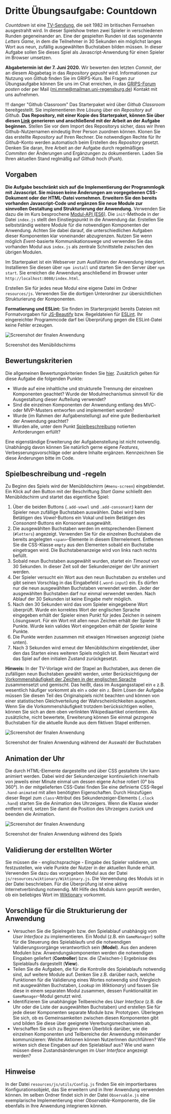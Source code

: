 # Dritte Übungsaufgabe: Countdown

*Countdown* ist eine [TV-Sendung](https://en.wikipedia.org/wiki/Countdown_(game_show)), die seit 1982 im britischen Fernsehen ausgestrahlt wird. In dieser Spielshow treten zwei Spieler in verschiedenen Runden gegeneinander an. Eine der gespielten Runden ist das sogenannte *Letters Game*, in dem die Teilnehmer in 30 Sekunden ein möglichst langes Wort aus neun, zufällig ausgewählten Buchstaben bilden müssen. In dieser Aufgabe sollen Sie dieses Spiel als Javascript-Anwendung für einen Spieler im Browser umsetzen. 

**Abgabetermin ist der 7. Juni 2020.** Wir bewerten den letzten *Commit*, der an diesem Abgabetag in das *Repository* *gepusht* wird. Informationen zur Nutzung von *Github* finden Sie im GRIPS-Kurs. Bei Fragen zur Übungsaufgabe können Sie uns im Chat erreichen, in das [GRIPS-Forum](https://elearning.uni-regensburg.de/course/view.php?id=40901) *posten* oder per Mail (mi.mme@mailman.uni-regensburg.de) Kontakt mit uns aufnehmen.

!!! danger "Github Classroom"
    Das Starterpaket wird über *Github Classroom* bereitgestellt. Sie implementieren Ihre Lösung über ein *Repository* auf *Github*. **Das Repository, mit einer Kopie des Starterpaket, können Sie über diesen [Link](https://classroom.github.com/a/jl9McEmS) generieren und anschließend mit der Arbeit an der Aufgabe beginnen.**  Stellen Sie vor dem Import des Repositorys sicher, dass wir Ihren Github-Nutzernamen eindeutig Ihrer Person zuordnen können. Klonen Sie das erstellte *Repository*  auf Ihren Rechner. Die notwendigen Rechte für Ihr *Github*-Konto werden automatisch beim Erstellen des *Repository* gesetzt. Denken Sie daran, Ihre Arbeit an der Aufgabe durch regelmäßiges *Commiten* der Änderungen und Ergänzungen zu dokumentieren. Laden Sie Ihren aktuellen Stand reglmäßig auf *Github* hoch (*Push*). 

## Vorgaben

**Die Aufgabe beschränkt sich auf die Implementierung der Programmlogik mit Javascript. Sie müssen keine Änderungen am vorgegebenen CSS-Dokument oder der HTML-Datei vornehmen. Erweitern Sie den bereits vorhanden Javascript-Code und ergänzen Sie neue Module zur sinnvollen Gestaltung und Strukturierung der Anwendung.** Verwenden Sie dazu die im Kurs besprochene [Modul-API (ES6)](../../MME/03-Anwendungen-modularisieren/closures-and-module-pattern/#module-in-modernen-browsern-es6-module). Die `init`-Methode in der Datei `index.js` stellt den Einstiegspunkt in die Anwendung dar. Erstellen Sie selbstständig weitere Module für die notwendigen Komponenten der Anwendung. Achten Sie dabei darauf, die unterschiedlichen Aufgaben dieser Komponenten klar voneinander abzugrenzen. Nutzen Sie wenn möglich *Event*-basierte Kommunikationswege und verwenden Sie das vorhanden Modul aus `index.js` als zentrale Schnittstelle zwischen den übrigen Modulen. 

Im Starterpaket ist ein Webserver zum Ausführen der Anwendung integriert. Installieren Sie diesen über `npm install` und starten Sie den Server über `npm start`. Sie erreichen die Anwendung anschließend im Browser unter `http://localhost:8080/index.html`. 

Erstellen Sie für jedes neue Modul eine eigene Datei im Ordner `resources/js`. Verwenden Sie die dortigen Unterordner zur übersichtlichen Strukturierung der Komponenten.

**Formatierung und ESLint:** Sie finden im Starterprojekt bereits Dateien mit Formatvorgaben für [JS-Beautify](https://github.com/beautify-web/js-beautify) bzw. Regeldateien für [ESLint](http://eslint.org/). Ihr eingereichter Programmcode darf bei Überprüfung gegen die ESLint-Datei keine Fehler erzeugen. 

![Screenshot der finalen Anwendung](img/screenshot-start.png)

<div class="img-label">Screenshot des Menübildschirms</div>

## Bewertungskriterien

Die allgemeinen Bewertungskriterien finden Sie [hier](index.md). Zusätzlich gelten für diese Aufgabe die folgenden Punkte:

* Wurde auf eine inhaltliche und strukturelle Trennung der einzelnen Komponenten geachtet? Wurde der Modulmechanismus sinnvoll für die Ausgestaltung dieser Aufteilung verwendet?
* Sind die einzelnen Komponenten der Anwendung entlang des MVC- oder MVP-Musters entworfen und implementiert worden?
* Wurde (im Rahmen der Aufgabenstellung) auf eine gute Bedienbarkeit der Anwendung geachtet?
* Wurden alle, unter dem Punkt [Spielbeschreibung](#spielbeschreibung-und-regeln) notierten Anforderungen erfüllt?

Eine eigenständige Erweiterung der Aufgabenstellung ist nicht notwendig. Unabhängig davon können Sie natürlich gerne eigene *Features*, Verbesserungsvorschläge oder andere Inhalte ergänzen. Kennzeichnen Sie diese Änderungen bitte im Code.

## Spielbeschreibung und -regeln
Zu Beginn des Spiels wird der Menübildschirm (`#menu-screen`) eingeblendet. Ein Klick auf den Button mit der Beschriftung *Start Game* schließt den Menübildschirm und startet das eigentliche Spiel:

1. Über die beiden Buttons (`.add-vowel` und `.add-consonant`) kann der Spieler neun zufällige Buchstaben auswählen. Dabei wird beim Betätigen des *Vowel*-Buttons ein Vokal und beim Betätigen des *Consonant*-Buttons ein Konsonant ausgewählt.
2. Die ausgewählten Buchstaben werden im entsprechenden Element (`#letters`) angezeigt. Verwenden Sie für die einzelnen Buchstaben die bereits angelegten `<span>`-Elemente in diesem Elternelement. Entfernen Sie die CSS-Klasse `empty` aus den Elementen sobald ein Buchstabe eingetragen wird. Die Buchstabenanzeige wird von links nach rechts befüllt.
3. Sobald neun Buchstaben ausgewählt wurden, startet ein *Timeout* von 30 Sekunden. In dieser Zeit soll der Sekundenzeiger der Uhr animiert werden.
4. Der Spieler versucht ein Wort aus den neun Buchstaben zu erstellen und gibt seinen Vorschlag in das Eingabefeld (`.word-input`) ein. Es dürfen nur die neun ausgewählten Buchstaben verwendet werden. Jeder der ausgewählten Buchstaben darf nur einmal verwendet werden. Nach Ablauf der 30 Sekunden ist keine Eingabe mehr möglich.
5. Nach den 30 Sekunden wird das vom Spieler eingegebene Wort überprüft. Wurde ein korrektes Wort der englischen Sprache eingegeben erhält der Spieler einen Punkt für jedes Zeichen in seinem Lösungswort. Für ein Wort mit allen neun Zeichen erhält der Spieler 18 Punkte. Wurde kein valides Wort eingegeben erhält der Spieler keine Punkte.
6. Die Punkte werden zusammen mit etwaigen Hinweisen angezeigt (siehe unten).
7. Nach 3 Sekunden wird erneut der Menübildschirm eingeblendet, über den das Starten eines weiteren Spiels möglich ist. Beim Neustart wird das Spiel auf den initialen Zustand zurückgesetzt.

**Hinweis:** In der TV-Vorlage wird der Stapel an Buchstaben, aus denen die zufälligen neun Buchstaben gewählt werden, unter Berücksichtigung der [Vorkommenshäufigkeit der Zeichen in der englischen Sprache](https://en.wikipedia.org/wiki/Letter_frequency#Relative_frequencies_of_letters_in_the_English_language) zusammensetzt und gemischt. Das heißt, dass im Ausgangsstapel ein `e` z.B. wesentlich häufiger vorkommt als ein `x` oder ein `z`. Beim Lösen der Aufgabe müssen Sie diesen Teil des Originalspiels nicht beachten und können von einer statistischen Gleichverteilung der Wahrscheinlichkeiten ausgehen. Wenn Sie die Vorkommenshäufigkeit trotzdem berücksichtigen wollen, können Sie sich an dem oben verlinkten Wikipediaartikel orientieren. Als zusätzliche, nicht bewertete, Erweiterung können Sie einmal *gezogene* Buchstaben für die aktuelle Runde aus dem fiktiven Stapel entfernen.

![Screenshot der finalen Anwendung](img/screenshot-letter-input.png)

<div class="img-label">Screenshot der finalen Anwendung während der Auswahl der Buchstaben</div>

## Animation der Uhr
Die durch HTML-Elemente dargestellte und über CSS gestaltete Uhr kann animiert werden. Dabei wird der Sekundenzeiger kontinuierlich innerhalb von jeweils einer Minute einmal um dessen eigene Achse rotiert (0° bis 360°). In der mitgelieferten CSS-Datei finden Sie eine definierte CSS-Regel `.hand-animated` mit allen benötigten Eigenschaften. Durch Hinzufügen dieser Regel zum `class`-Attribut des Sekundenzeiger-Elements (`.clock .hand`) starten Sie die Animation des Uhrzeigers. Wenn die Klasse wieder entfernt wird, setzen Sie damit die Position des Uhrzeigers zurück und beenden die Animation.

![Screenshot der finalen Anwendung](img/screenshot-in-game.png)

<div class="img-label">Screenshot der finalen Anwendung während des Spiels</div>

## Validierung der erstellten Wörter
Sie müssen die - englischsprachige - Eingabe des Spieler validieren, um festzustellen, wie viele Punkte der Nutzer in der aktuellen Runde erhält. Verwenden Sie dazu das vorgegeben Modul aus der Datei `js/resources/wiktionary/Wiktionary.js`. Die Verwendung des Moduls ist in der Datei beschrieben. Für die Überprüfung ist eine aktive Internetverbindung notwendig. Mit Hilfe des Moduls kann geprüft werden, ob ein beliebiges Wort im [Wiktionary](https://en.wiktionary.org/wiki/Wiktionary:Main_Page) vorkommt. 

## Vorschläge für die Strukturierung der Anwendung

- Versuchen Sie die Spielregeln bzw. den Spielablauf unabhängig vom *User Interface* zu implementieren. Ein Modul (z.B. ein `GameManager`) sollte für die Steuerung des Spielablaufs und die notwendigen Validierungsvorgänge verantwortlich sein (**Model**). Aus den anderen Modulen bzw. Anwendungskomponenten werden die notwendigen Eingaben geliefert (**Controller**) bzw. die (Zwischen-) Ergebnisse des Spielablaufs dargestellt (**View**).
- Teilen Sie die Aufgaben, die für die Kontrolle des Spielablaufs notwendig sind, auf weitere Module auf. Denken Sie z.B. darüber nach, welche Funktionen für die Validierung eines Wortes notwendig sind (Vergleich mit ausgewählten Buchstaben, *Lookup* im *Wiktionary*) und fassen Sie diese in einem separaten Modul zusammen, dessen Funktionalität im `GameManager`-Modul genutzt wird.
- Identifizieren Sie unabhängige Teilbereiche des *User Interface* (z.B. die Uhr oder die Liste der ausgewählten Buchstaben) und erstellen Sie für jede dieser Komponenten separate Module bzw. Prototypen. Überlegen Sie sich, ob es Gemeinsamkeiten zwischen diesen Komponenten gibt und bilden Sie diese über geeignete Vererbungsmechanismen ab.
- Verschaffen Sie sich zu Beginn einen Überblick darüber, wie die einzelnen Komponenten und Teilbereiche der Anwendung miteinander kommunizieren: Welche Aktionen können NutzerInnen durchführen? Wie wirken sich diese Eingaben auf den Spielablauf aus? Wie und wann müssen diese Zustandsänderungen im *User Interface* angezeigt werden?

## Hinweise

In der Datei `resources/js/utils/Config.js` finden Sie ein importierbares Konfigurationsobjekt, das Sie erweitern und in Ihrer Anwendung verwenden können. Im selben Ordner findet sich in der Datei `Observable.js` eine exemplarische Implementierung einer *Observable*-Komponente, die Sie ebenfalls in Ihre Anwendung integrieren können.